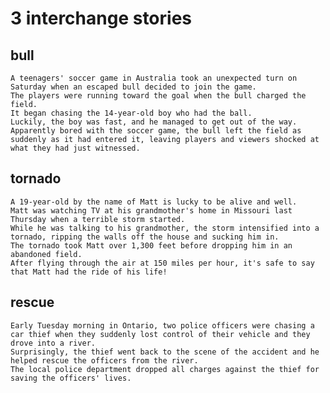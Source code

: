 # 3 interchange stories

## bull

	A teenagers' soccer game in Australia took an unexpected turn on Saturday when an escaped bull decided to join the game.
	The players were running toward the goal when the bull charged the field.
	It began chasing the 14-year-old boy who had the ball.
	Luckily, the boy was fast, and he managed to get out of the way.
	Apparently bored with the soccer game, the bull left the field as suddenly as it had entered it, leaving players and viewers shocked at what they had just witnessed.

## tornado

	A 19-year-old by the name of Matt is lucky to be alive and well.
	Matt was watching TV at his grandmother's home in Missouri last Thursday when a terrible storm started.
	While he was talking to his grandmother, the storm intensified into a tornado, ripping the walls off the house and sucking him in.
	The tornado took Matt over 1,300 feet before dropping him in an abandoned field.
	After flying through the air at 150 miles per hour, it's safe to say that Matt had the ride of his life!


## rescue

	Early Tuesday morning in Ontario, two police officers were chasing a car thief when they suddenly lost control of their vehicle and they drove into a river.
	Surprisingly, the thief went back to the scene of the accident and he helped rescue the officers from the river.
	The local police department dropped all charges against the thief for saving the officers' lives.

